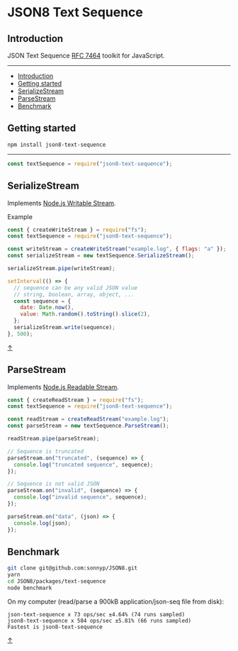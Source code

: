 # JSON8 Text Sequence

## Introduction

JSON Text Sequence [RFC 7464](https://tools.ietf.org/html/rfc7464) toolkit for JavaScript.

---

- [Introduction](#introduction)
- [Getting started](#getting-started)
- [SerializeStream](#serializestream)
- [ParseStream](#parsestream)
- [Benchmark](#benchmark)

## Getting started

`npm install json8-text-sequence`

---

```js
const textSequence = require("json8-text-sequence");
```

## SerializeStream

Implements [Node.js Writable Stream](https://nodejs.org/api/stream.html#stream_writable_streams).

Example

```js
const { createWriteStream } = require("fs");
const textSequence = require("json8-text-sequence");

const writeStream = createWriteStream("example.log", { flags: "a" });
const serializeStream = new textSequence.SerializeStream();

serializeStream.pipe(writeStream);

setInterval(() => {
  // sequence can be any valid JSON value
  // string, boolean, array, object, ...
  const sequence = {
    date: Date.now(),
    value: Math.random().toString().slice(2),
  };
  serializeStream.write(sequence);
}, 500);
```

[↑](#json8-text-sequence)

## ParseStream

Implements [Node.js Readable Stream](https://nodejs.org/api/stream.html#stream_readable_streams).

```js
const { createReadStream } = require("fs");
const textSequence = require("json8-text-sequence");

const readStream = createReadStream("example.log");
const parseStream = new textSequence.ParseStream();

readStream.pipe(parseStream);

// Sequence is truncated
parseStream.on("truncated", (sequence) => {
  console.log("truncated sequence", sequence);
});

// Sequence is not valid JSON
parseStream.on("invalid", (sequence) => {
  console.log("invalid sequence", sequence);
});

parseStream.on("data", (json) => {
  console.log(json);
});
```

## Benchmark

```sh
git clone git@github.com:sonnyp/JSON8.git
yarn
cd JSON8/packages/text-sequence
node benchmark
```

On my computer (read/parse a 900kB application/json-seq file from disk):

```
json-text-sequence x 73 ops/sec ±4.64% (74 runs sampled)
json8-text-sequence x 584 ops/sec ±5.81% (66 runs sampled)
Fastest is json8-text-sequence
```

[↑](#json8-text-sequence)
